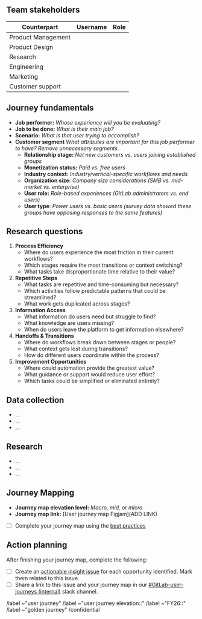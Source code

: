 ## Team stakeholders

<!-- Determine team members who will help define scope, provide data, participate in research, or join workshops during the mapping process. -->

| Counterpart         | Username            | Role                |
|---------------------|---------------------|---------------------|
| Product Management  |                     |                     |
| Product Design      |                     |                     |
| Research            |                     |                     |
| Engineering         |                     |                     |
| Marketing           |                     |                     |
| Customer support    |                     |                     |

## Journey fundamentals

<!-- Identify the Job to be Done (JTBD) in this user journey before mapping. This ensures you map the right journey by understanding what users fundamentally want to accomplish, rather than documenting inefficient workflows that don't serve user needs. -->

- **Job performer:** _Whose experience will you be evaluating?_
- **Job to be done:** _What is their main job?_
- **Scenario:** _What is that user trying to accomplish?_
- **Customer segment** _What attributes are important for this job performer to have? Remove unnecessary segments._
  - **Relationship stage:** _Net new customers vs. users joining established groups_
  - **Monetization status:** _Paid vs. free users_
  - **Industry context:** _Industry/vertical-specific workflows and needs_
  - **Organization size:** _Company size considerations (SMB vs. mid-market vs. enterprise)_
  - **User role:** _Role-based experiences (GitLab administrators vs. end users)_
  - **User type**: _Power users vs. basic users (survey data showed these groups have opposing responses to the same features)_

## Research questions

<!-- Determine what questions are most important to answer with the creation of this user journey. Use the questions below as a starting point, adding and/or removing questions as applicable. -->

1. **Process Efficiency**
    * Where do users experience the most friction in their current workflows?
    * Which stages require the most transitions or context switching?
    * What tasks take disproportionate time relative to their value?
2. **Repetitive Steps**
    * What tasks are repetitive and time-consuming but necessary?
    * Which activities follow predictable patterns that could be streamlined?
    * What work gets duplicated across stages?
3. **Information Access**
    * What information do users need but struggle to find?
    * What knowledge are users missing?
    * When do users leave the platform to get information elsewhere?
4. **Handoffs & Transitions**
    * Where do workflows break down between stages or people?
    * What context gets lost during transitions?
    * How do different users coordinate within the process?
5. **Improvement Opportunities**
    * Where could automation provide the greatest value?
    * What guidance or support would reduce user effort?
    * Which tasks could be simplified or eliminated entirely?

## Data collection

<!-- Gather existing user behavior data, support feedback, research findings, and team insights before starting your journey mapping. -->

* ...
* ...
* ...

## Research

<!-- Determine if new research needs to be conducted. Select the best approach to gather needed data from the various [Research Methods](https://handbook.gitlab.com/handbook/product/ux/user-journeys/#research-methodologies) available. -->

* ...
* ...
* ...

## Journey Mapping

<!-- Based on the job to be done and the questions you want to answer, use the [handbook guidance](https://handbook.gitlab.com/handbook/product/ux/user-journeys/#journey-map-elevations) to determine which map elevation level supports your goals. -->

<!-- Using the provided [journey map template](https://www.figma.com/board/CAw05ogtEWiRrhW48Uqt22/Journey-Mapping-Templates?t=1JJ6j6cP2HnekP6w-6), create your own journey map Figjam file within the [Journey Maps Figma team](https://www.figma.com/files/972612628770206748/team/1517620701713485782). -->

* **Journey map elevation level:** _Macro, mid, or micro_
* **Journey map link:** [User journey map Figjam](ADD LINK)

* [ ] Complete your journey map using the [best practices](https://handbook.gitlab.com/handbook/product/ux/user-journeys/#best-practices)

## Action planning

After finishing your journey map, complete the following:

* [ ] Create an [actionable insight issue](https://gitlab.com/gitlab-org/gitlab/-/issues/new?description_template=Actionable%20Insight%20-%20Product%20change) for each opportunity identified. Mark them related to this issue.
* [ ] Share a link to this issue and your journey map in our [#GitLab-user-journeys (internal)](https://gitlab.enterprise.slack.com/archives/C0927BQATJA) slack channel.

/label ~"user journey"
/label ~"user journey elevation::" <!-- Add elevation label -->
/label ~"FY26::" <!-- Add relevant fiscal year and quarter -->
/label ~"golden journey" <!-- Remove label if journey is not a [golden journey](https://handbook.gitlab.com/handbook/product/ux/user-journeys/#key-terminology) -->
/confidential
